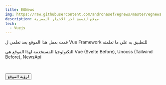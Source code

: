 ```yaml
---
title: EGNews
img: https://raw.githubusercontent.com/andronasef/egnews/master/egnews.jpeg
description: موقع لتصفح اخر الاخبار المصرية
tech:
  - Vuejs
---
```


قمت بعمل هذا الموقع بعد تعلمي ل Vue Framework للتطبيق به علي ما تعلمته

التكنولوجيا المستخدمة لهذا الموقع هي Vue (Svelte Before), Unocss (Tailwind Before), NewsApi

<br />

<a href="https://andronasef.github.io/egnews/"><button  class="btn btn-primary">لرؤية الموقع</button>
</a>
